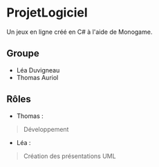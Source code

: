 # ProjetLogiciel
Un jeux en ligne créé en C# à l'aide de Monogame.

## Groupe
- Léa Duvigneau
- Thomas Auriol

## Rôles
- Thomas :
> Développement
- Léa :
> Création des présentations
> UML
